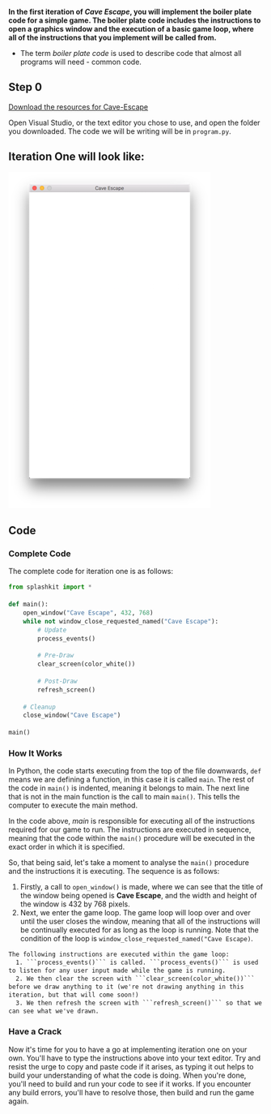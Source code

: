 **In the first iteration of *Cave Escape*, you will implement the boiler plate code for a simple game. The boiler plate code includes the instructions to open a graphics window and the execution of a basic game loop, where all of the instructions that you implement will be called from.**

* The term *boiler plate code* is used to describe code that almost all programs will need - common code.

## Step 0
[Download the resources for Cave-Escape](https://drive.google.com/uc?authuser=0&id=13n0Yza-bXIfjfFjTPMjwlt1zAa76tXe7&export=download)

Open Visual Studio, or the text editor you chose to use, and open the folder you downloaded. The code we will be writing will be in `program.py`.

## Iteration One will look like:

![Iteration One](https://raw.githubusercontent.com/itco-education/cave-escape/master/Documentation/Images/iteration_1.png)

## Code

### Complete Code
The complete code for iteration one is as follows:


```python
from splashkit import *

def main():
    open_window("Cave Escape", 432, 768)
    while not window_close_requested_named("Cave Escape"):
        # Update
        process_events()

        # Pre-Draw
        clear_screen(color_white())

        # Post-Draw
        refresh_screen()

    # Cleanup
    close_window("Cave Escape")

main()
```

### How It Works
In Python, the code starts executing from the top of the file downwards, `def` means we are defining a function, in this case it is called `main`. The rest of the code in `main()` is indented, meaning it belongs to main. The next line that is not in the main function is the call to main `main()`. This tells the computer to execute the main method.

In the code above, *main* is responsible for executing all of the instructions required for our game to run. The instructions are executed in sequence, meaning that the code within the ```main()``` procedure will be executed in the exact order in which it is specified.

So, that being said, let's take a moment to analyse the ```main()``` procedure and the instructions it is executing. The sequence is as follows:

  1. Firstly, a call to ```open_window()``` is made, where we can see that the title of the window being opened is **Cave Escape**, and the width and height of the window is 432 by 768 pixels.
  2. Next, we enter the game loop. The game loop will loop over and over until the user closes the window, meaning that all of the instructions will be continually executed for as long as the loop is running. Note that the condition of the loop is ```window_close_requested_named("Cave Escape)```.

	The following instructions are executed within the game loop:
      1. ```process_events()``` is called. ```process_events()``` is used to listen for any user input made while the game is running.
      2. We then clear the screen with ```clear_screen(color_white())``` before we draw anything to it (we're not drawing anything in this iteration, but that will come soon!)
      3. We then refresh the screen with ```refresh_screen()``` so that we can see what we've drawn.

### Have a Crack
Now it's time for you to have a go at implementing iteration one on your own. You'll have to type the instructions above into your text editor. Try and resist the urge to copy and paste code if it arises, as typing it out helps to build your understanding of what the code is doing. When you're done, you'll need to build and run your code to see if it works. If you encounter any build errors, you'll have to resolve those, then build and run the game again.
